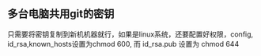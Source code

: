 ## 多台电脑共用git的密钥

只需要将密钥复制到新机机器就行，如果是linux系统，还要配置好权限，config, id_rsa,known_hosts设置为chmod 600, 而 id_rsa.pub 设置为 chmod 644
